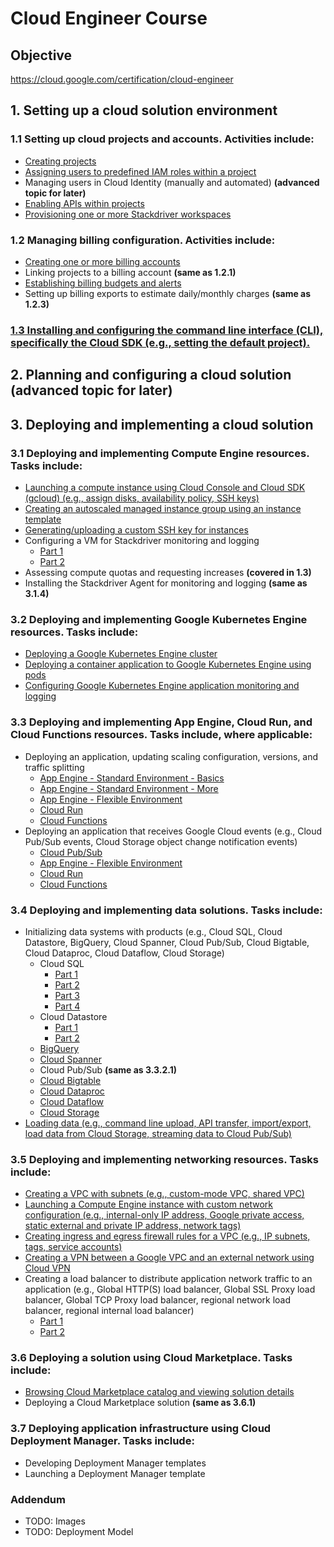 # Cloud Engineer Course

## Objective

https://cloud.google.com/certification/cloud-engineer

##  1. Setting up a cloud solution environment

### 1.1 Setting up cloud projects and accounts. Activities include:

- [Creating projects](1.1.1)
- [Assigning users to predefined IAM roles within a project](1.1.2)
- Managing users in Cloud Identity (manually and automated) **(advanced topic for later)**
- [Enabling APIs within projects](1.1.4)
- [Provisioning one or more Stackdriver workspaces](1.1.5)

### 1.2 Managing billing configuration. Activities include:

- [Creating one or more billing accounts](1.2.1)
- Linking projects to a billing account **(same as 1.2.1)**
- [Establishing billing budgets and alerts](1.2.3)
- Setting up billing exports to estimate daily/monthly charges **(same as 1.2.3)**

### [1.3 Installing and configuring the command line interface (CLI), specifically the Cloud SDK (e.g., setting the default project).](1.3)

## 2. Planning and configuring a cloud solution **(advanced topic for later)**

## 3. Deploying and implementing a cloud solution

### 3.1 Deploying and implementing Compute Engine resources. Tasks include:

- [Launching a compute instance using Cloud Console and Cloud SDK (gcloud) (e.g., assign disks, availability policy, SSH keys)](3.1.1)
- [Creating an autoscaled managed instance group using an instance template](3.1.2)
- [Generating/uploading a custom SSH key for instances](3.1.3)
- Configuring a VM for Stackdriver monitoring and logging
  - [Part 1](3.1.4.1)
  - [Part 2](3.1.4.2)
- Assessing compute quotas and requesting increases **(covered in 1.3)**
- Installing the Stackdriver Agent for monitoring and logging **(same as 3.1.4)**

### 3.2 Deploying and implementing Google Kubernetes Engine resources. Tasks include:

- [Deploying a Google Kubernetes Engine cluster](3.2.1)
- [Deploying a container application to Google Kubernetes Engine using pods](3.2.2)
- [Configuring Google Kubernetes Engine application monitoring and logging](3.2.3)

### 3.3 Deploying and implementing App Engine, Cloud Run, and Cloud Functions resources. Tasks include, where applicable:

- Deploying an application, updating scaling configuration, versions, and traffic splitting
  - [App Engine - Standard Environment - Basics](3.3.1.1)
  - [App Engine - Standard Environment - More](3.3.1.2)
  - [App Engine - Flexible Environment](3.3.1.3)
  - [Cloud Run](3.3.1.4)
  - [Cloud Functions](3.3.1.5)
- Deploying an application that receives Google Cloud events (e.g., Cloud Pub/Sub events, Cloud Storage object change notification events)
  - [Cloud Pub/Sub](3.3.2.1)
  - [App Engine - Flexible Environment](3.3.2.2)
  - [Cloud Run](3.3.2.3)
  - [Cloud Functions](3.3.2.4)

### 3.4 Deploying and implementing data solutions. Tasks include:

- Initializing data systems with products (e.g., Cloud SQL, Cloud Datastore, BigQuery, Cloud Spanner, Cloud Pub/Sub, Cloud Bigtable, Cloud Dataproc, Cloud Dataflow, Cloud Storage)
  - Cloud SQL
    - [Part 1](3.4.1.1.1)
    - [Part 2](3.4.1.1.2)
    - [Part 3](3.4.1.1.3)
    - [Part 4](3.4.1.1.4)
  - Cloud Datastore
    - [Part 1](3.4.1.2.1)
    - [Part 2](3.4.1.2.2)
  - [BigQuery](3.4.1.3)
  - [Cloud Spanner](3.4.1.4)
  - Cloud Pub/Sub **(same as 3.3.2.1)**
  - [Cloud Bigtable](3.4.1.6)
  - [Cloud Dataproc](3.4.1.7)
  - [Cloud Dataflow](3.4.1.8)
  - [Cloud Storage](3.4.1.9)
- [Loading data (e.g., command line upload, API transfer, import/export, load data from Cloud Storage, streaming data to Cloud Pub/Sub)](3.4.2)

### 3.5 Deploying and implementing networking resources. Tasks include:

- [Creating a VPC with subnets (e.g., custom-mode VPC, shared VPC)](3.5.1)
- [Launching a Compute Engine instance with custom network configuration (e.g., internal-only IP address, Google private access, static external and private IP address, network tags)](3.5.2)
- [Creating ingress and egress firewall rules for a VPC (e.g., IP subnets, tags, service accounts)](3.5.3)
- [Creating a VPN between a Google VPC and an external network using Cloud VPN](3.5.4)
- Creating a load balancer to distribute application network traffic to an application (e.g., Global HTTP(S) load balancer, Global SSL Proxy load balancer, Global TCP Proxy load balancer, regional network load balancer, regional internal load balancer)
  - [Part 1](3.5.5.1)
  - [Part 2](3.5.5.2)

### 3.6 Deploying a solution using Cloud Marketplace. Tasks include:

- [Browsing Cloud Marketplace catalog and viewing solution details](3.6.1)
- Deploying a Cloud Marketplace solution **(same as 3.6.1)**

### 3.7 Deploying application infrastructure using Cloud Deployment Manager. Tasks include:

- Developing Deployment Manager templates
- Launching a Deployment Manager template

### Addendum

- TODO: Images
- TODO: Deployment Model

